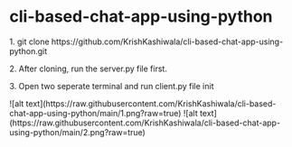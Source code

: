 # cli-based-chat-app-using-python
<p>1. git clone https://github.com/KrishKashiwala/cli-based-chat-app-using-python.git</p>
<p>2. After cloning, run the server.py file first.</p>
<p>3. Open two seperate terminal and run client.py file init</p>
![alt text](https://raw.githubusercontent.com/KrishKashiwala/cli-based-chat-app-using-python/main/1.png?raw=true)
![alt text](https://raw.githubusercontent.com/KrishKashiwala/cli-based-chat-app-using-python/main/2.png?raw=true)
